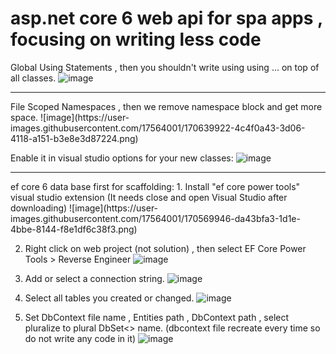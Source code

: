 # asp.net core 6 web api for spa apps , focusing on writing less code
Global Using Statements , then you shouldn't write using using ... on top of all classes.
![image](https://user-images.githubusercontent.com/17564001/170569285-18e5694b-a610-4346-ae36-61920e49c7c4.png)
<hr>
File Scoped Namespaces , then we remove namespace block and get more space.
![image](https://user-images.githubusercontent.com/17564001/170639922-4c4f0a43-3d06-4118-a151-b3e8e3d87224.png)

Enable it in visual studio options for your new classes:
![image](https://user-images.githubusercontent.com/17564001/170640230-90d33c4a-a0bb-4c1a-bfad-616b28143b34.png)
<hr>
ef core 6 data base first
for scaffolding: 
1. Install "ef core power tools" visual studio extension (It needs close and open Visual Studio after downloading)
![image](https://user-images.githubusercontent.com/17564001/170569946-da43bfa3-1d1e-4bbe-8144-f8e1df6c38f3.png)

2. Right click on web project (not solution) , then select EF Core Power Tools > Reverse Engineer
![image](https://user-images.githubusercontent.com/17564001/170573556-462f5026-a076-4c47-88e4-79aca32d6b58.png)

3. Add or select a connection string.
![image](https://user-images.githubusercontent.com/17564001/170640698-63e2f85b-79e6-4617-9a9f-154a974db2b3.png)

4. Select all tables you created or changed.
![image](https://user-images.githubusercontent.com/17564001/170640887-19b6771d-38b2-46e7-a767-2f6310651629.png)

5. Set DbContext file name , Entities path , DbContext path , select pluralize to plural DbSet<> name. 
(dbcontext file recreate every time so do not write any code in it)
![image](https://user-images.githubusercontent.com/17564001/170641507-342c2168-bf51-4934-87cf-e7d7da32fd25.png)
